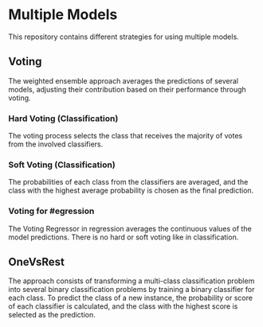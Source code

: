 # Multiple Models
This repository contains different strategies for using multiple models.

## Voting
The weighted ensemble approach averages the predictions of several models, adjusting their contribution based on their performance through voting.

### Hard Voting (Classification)
The voting process selects the class that receives the majority of votes from the involved classifiers.

### Soft Voting (Classification)
The probabilities of each class from the classifiers are averaged, and the class with the highest average probability is chosen as the final prediction.

### Voting for #egression
The Voting Regressor in regression averages the continuous values of the model predictions. There is no hard or soft voting like in classification.

## OneVsRest
The approach consists of transforming a multi-class classification problem into several binary classification problems by training a binary classifier for each class. To predict the class of a new instance, the probability or score of each classifier is calculated, and the class with the highest score is selected as the prediction.
